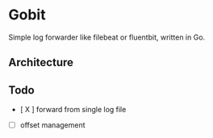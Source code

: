 # Gobit

Simple log forwarder like filebeat or fluentbit, written in Go.

## Architecture

## Todo

- [ X ] forward from single log file
- [ ] offset management
